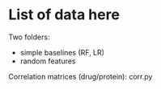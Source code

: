 # List of data here

Two folders:
- simple baselines (RF, LR)
- random features

Correlation matrices (drug/protein): corr.py
